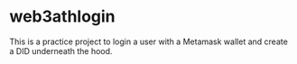 # web3athlogin
This is a practice project to login a user with a Metamask wallet and create a DID underneath the hood. 
